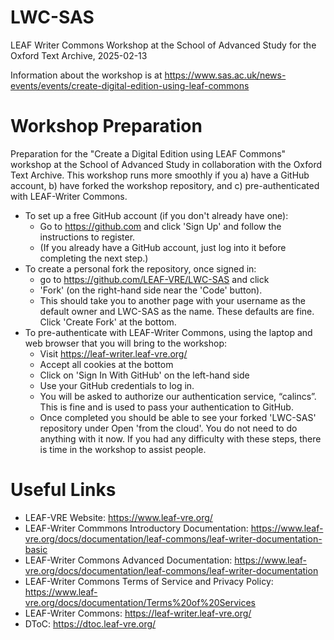 # LWC-SAS
LEAF Writer Commons Workshop at the School of Advanced Study for the Oxford Text Archive, 2025-02-13

Information about the workshop is at https://www.sas.ac.uk/news-events/events/create-digital-edition-using-leaf-commons

# Workshop Preparation
Preparation for the "Create a Digital Edition using LEAF Commons" workshop at the School of Advanced Study in collaboration with the Oxford Text Archive. This workshop runs more smoothly if you a) have a GitHub account, b) have forked the workshop repository, and c) pre-authenticated with LEAF-Writer Commons.

* To set up a free GitHub account (if you don't already have one):
  * Go to https://github.com and click 'Sign Up' and follow the instructions to register.
  * (If you already have a GitHub account, just log into it before completing the next step.)
* To create a personal fork the repository, once signed in:
  * go to https://github.com/LEAF-VRE/LWC-SAS and click
  * 'Fork' (on the right-hand side near the 'Code' button).
  * This should take you to another page with your username as the default owner and LWC-SAS as the name. These defaults are fine. Click 'Create Fork' at the bottom.
* To pre-authenticate with LEAF-Writer Commons, using the laptop and web browser that you will bring to the workshop:
  * Visit https://leaf-writer.leaf-vre.org/ 
  * Accept all cookies at the bottom
  * Click on 'Sign In With GitHub' on the left-hand side
  * Use your GitHub credentials to log in.
  * You will be asked to authorize our authentication service, “calincs”. This is fine and is used to pass your authentication to GitHub.
  * Once completed you should be able to see your forked 'LWC-SAS' repository under Open 'from the cloud'. You do not need to do anything with it now. 
If you had any difficulty with these steps, there is time in the workshop to assist people. 

# Useful Links
* LEAF-VRE Website: https://www.leaf-vre.org/
* LEAF-Writer Commmons Introductory Documentation: https://www.leaf-vre.org/docs/documentation/leaf-commons/leaf-writer-documentation-basic
* LEAF-Writer Commons Advanced Documentation: https://www.leaf-vre.org/docs/documentation/leaf-commons/leaf-writer-documentation
* LEAF-Writer Commons Terms of Service and Privacy Policy: https://www.leaf-vre.org/docs/documentation/Terms%20of%20Services 
* LEAF-Writer Commons: https://leaf-writer.leaf-vre.org/
* DToC: https://dtoc.leaf-vre.org/

